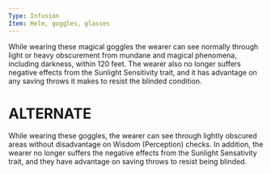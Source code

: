 ```yaml
---
Type: Infusion
Item: Helm, goggles, glasses
---
```

While wearing these magical goggles the wearer can see normally through light or heavy obscurement from mundane and magical phenomena, including darkness, within 120 feet. The wearer also no longer suffers negative effects from the Sunlight Sensitivity trait, and it has advantage on any saving throws it makes to resist the blinded condition.


# ALTERNATE
While wearing these goggles, the wearer can see through lightly obscured areas without disadvantage on Wisdom (Perception) checks. In addition, the wearer no longer suffers
the negative effects from the Sunlight Sensativity trait, and they have advantage on saving throws to resist being blinded.